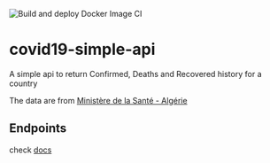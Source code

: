 ![Build and deploy Docker Image CI](https://github.com/dz-experts/covid19-simple-api/workflows/Build%20and%20deploy%20Docker%20Image%20CI/badge.svg)

# covid19-simple-api
A simple api to return Confirmed, Deaths and Recovered history for a country

The data are from [Ministère de la Santé - Algérie](http://http://covid19.sante.gov.dz)

## Endpoints

check [docs](https://stats-api.covid19dz.com/docs) 
